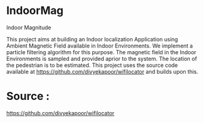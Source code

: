 IndoorMag
=========
Indoor Magnitude 

This project aims at building an Indoor localization Application using Ambient Magnetic Field available in Indoor  Environments. We implement a particle filtering algorithm for this purpose. The magnetic field in the Indoor Environments is sampled and provided aprior to the system. The location of the pedestrian is to be estimated. This project uses the source code available at https://github.com/divyekapoor/wifilocator and builds upon this.

Source :  
=======
https://github.com/divyekapoor/wifilocator
